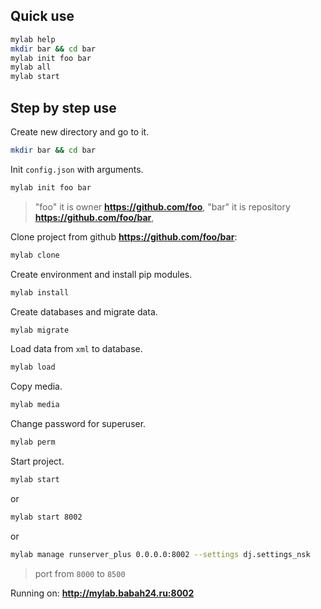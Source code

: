 ## Quick use
```bash
mylab help
mkdir bar && cd bar
mylab init foo bar
mylab all
mylab start
```


## Step by step use

Create new directory and go to it.
```bash
mkdir bar && cd bar
```



Init ```config.json``` with arguments.


```bash
mylab init foo bar
```
> "foo" it is owner **https://github.com/foo**,
> "bar" it is repository **https://github.com/foo/bar**,


Clone project from github **https://github.com/foo/bar**:
```bash
mylab clone
```



Create environment and install pip modules.
```bash
mylab install
```



Create databases and migrate data.
```bash
mylab migrate
```



Load data from ```xml``` to database.
```bash
mylab load
```


Copy media.
```bash
mylab media
```


Change password for superuser.
```bash
mylab perm
```


Start project.
```bash
mylab start
```
or
```bash
mylab start 8002
```
or
```bash
mylab manage runserver_plus 0.0.0.0:8002 --settings dj.settings_nsk
```
> port from ```8000``` to ```8500```

Running on: **http://mylab.babah24.ru:8002**

